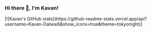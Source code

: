 <h3>Hi there 👋, I'm Kavan!</h3>
[![Kavan's GitHub stats](https://github-readme-stats.vercel.app/api?username=Kavan-Dalwadi&show_icons=true&theme=tokyonight)]
